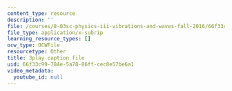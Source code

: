 ```yaml
---
content_type: resource
description: ''
file: /courses/8-03sc-physics-iii-vibrations-and-waves-fall-2016/66f33c99784e5a7886ffcec8e57be6a1_FCFpaKcpuXQ.vtt
file_type: application/x-subrip
learning_resource_types: []
ocw_type: OCWFile
resourcetype: Other
title: 3play caption file
uid: 66f33c99-784e-5a78-86ff-cec8e57be6a1
video_metadata:
  youtube_id: null
---
```

